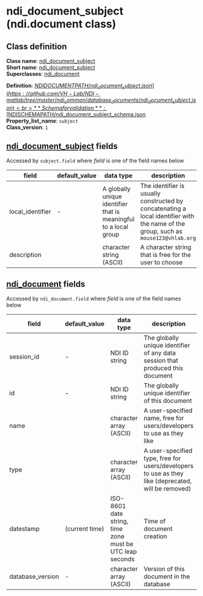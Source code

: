 # ndi_document_subject (ndi.document class)

## Class definition

**Class name**: [ndi_document_subject](ndi_document_subject.md)<br>
**Short name**: [ndi_document_subject](ndi_document_subject.md)<br>
**Superclasses**: [ndi_document](ndi_document.md)

**Definition**: [$NDIDOCUMENTPATH/ndi_document_subject.json](https://github.com/VH-Lab/NDI-matlab/tree/master/ndi_common/database_documents/ndi_document_subject.json)<br>
**Schema for validation**: [$NDISCHEMAPATH/ndi_document_subject_schema.json](https://github.com/VH-Lab/NDI-matlab/tree/master/ndi_common/schema_documents/ndi_document_subject_schema.json)<br>
**Property_list_name**: `subject`<br>
**Class_version**: `1`<br>


## [ndi_document_subject](ndi_document_subject.md) fields

Accessed by `subject.field` where *field* is one of the field names below

| field | default_value | data type | description |
| --- | --- | --- | --- |
| local_identifier | - | A globally unique identifier that is meaningful to a local group | The identifier is usually constructed by concatenating a local identifier with the name of the group, such as `mouse123@vhlab.org` |
| description |  | character string (ASCII) | A character string that is free for the user to choose |


## [ndi_document](ndi_document.md) fields

Accessed by `ndi_document.field` where *field* is one of the field names below

| field | default_value | data type | description |
| --- | --- | --- | --- |
| session_id | - | NDI ID string | The globally unique identifier of any data session that produced this document |
| id | - | NDI ID string | The globally unique identifier of this document |
| name |  | character array (ASCII) | A user-specified name, free for users/developers to use as they like |
| type |  | character array (ASCII) | A user-specified type, free for users/developers to use as they like (deprecated, will be removed) |
| datestamp | (current time) | ISO-8601 date string, time zone must be UTC leap seconds | Time of document creation |
| database_version | - | character array (ASCII) | Version of this document in the database |


